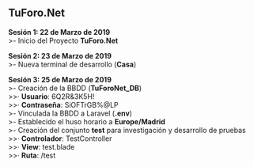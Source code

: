 ## TuForo.Net

**Sesión 1: 22 de Marzo de 2019**  
	>- Inicio del Proyecto **TuForo.Net**    

**Sesión 2: 23 de Marzo de 2019**  
	>- Nueva terminal de desarrollo (**Casa**)    

**Sesión 3: 25 de Marzo de 2019**  
	>- Creación de la BBDD (**TuForoNet_DB**)  
	>>· **Usuario**: 6Q2R&3K5H!  
	>>· **Contraseña**: SiOFTrGB%@LP  
	>- Vinculada la BBDD a Laravel (**.env**)  
	>- Establecido el huso horario a **Europe/Madrid**  
	>- Creación del conjunto **test** para investigación y desarrollo de pruebas  
	>>· **Controlador**: TestController  
	>>· **View**: test.blade  
	>>· **Ruta**: /test  